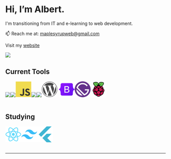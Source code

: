 # Hi, I’m Albert. 

I'm transitioning from IT and e-learning to web development.

📫 Reach me at: maplesyrupweb@gmail.com

Visit my [website](https://maplesyrupweb.com/)



<img src="https://github-readme-streak-stats.herokuapp.com/?user=maplesyrupweb"/>

## Current Tools
<img height=50 src="https://cdn.jsdelivr.net/gh/devicons/devicon/icons/html5/html5-original.svg" /><img height=50 src="https://cdn.jsdelivr.net/gh/devicons/devicon/icons/css3/css3-original.svg" /><img height=50 src="https://github.com/devicons/devicon/blob/v2.15.1/icons/javascript/javascript-original.svg"/><img height=50 src="https://github.com/maplesyrupweb/fem-dictionary-web-app/assets/73809301/a7b05350-b16b-4f64-a807-dc76a9e0882e"/><img height=50 src="https://cdn.jsdelivr.net/gh/devicons/devicon/icons/github/github-original.svg"/><img height=50 src="https://github.com/devicons/devicon/blob/v2.15.1/icons/wordpress/wordpress-plain.svg"/>
<img height=50 src="https://github.com/devicons/devicon/blob/v2.15.1/icons/bootstrap/bootstrap-original.svg"/><img height=50 src="https://github.com/devicons/devicon/blob/v2.15.1/icons/gatsby/gatsby-plain.svg"/><img height=50 src="https://github.com/devicons/devicon/blob/v2.15.1/icons/raspberrypi/raspberrypi-original.svg"/><br><br>


## Studying

<img height=50 src="https://github.com/devicons/devicon/blob/v2.15.1/icons/react/react-original.svg"/><img height=50 src="https://github.com/devicons/devicon/blob/v2.15.1/icons/tailwindcss/tailwindcss-plain.svg"/><img height=50 src="https://github.com/devicons/devicon/blob/v2.15.1/icons/flutter/flutter-plain.svg"/><br><br>




***


<!---
maplesyrupweb/maplesyrupweb is a ✨ special ✨ repository because its `README.md` (this file) appears on your GitHub profile.
You can click the Preview link to take a look at your changes.
--->




